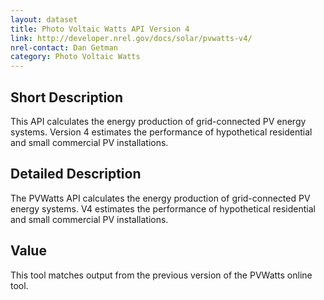 ```yaml
---
layout: dataset
title: Photo Voltaic Watts API Version 4
link: http://developer.nrel.gov/docs/solar/pvwatts-v4/
nrel-contact: Dan Getman
category: Photo Voltaic Watts
---
```


## Short Description

This API calculates the energy production of grid-connected PV energy systems. Version 4 estimates the performance of hypothetical residential and small commercial PV installations.

## Detailed Description

The PVWatts API calculates the energy production of
grid-connected PV energy systems. V4 estimates the
performance of hypothetical residential and small
commercial PV installations.

## Value

This tool matches output from the previous version of
the PVWatts online tool.
